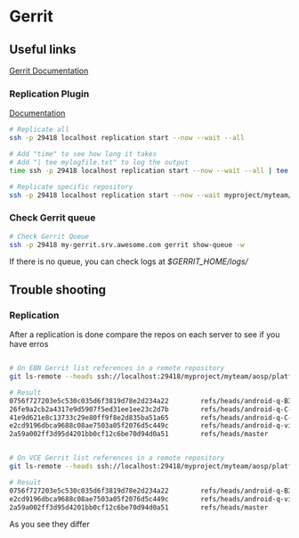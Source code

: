 # Gerrit

## Useful links

[Gerrit Documentation](https://gerrit-review.googlesource.com/Documentation/)

### Replication Plugin

[Documentation](https://gerrit.wikimedia.org/r/plugins/replication/Documentation/cmd-start.md)

```bash
# Replicate all
ssh -p 29418 localhost replication start --now --wait --all

# Add "time" to see how long it takes
# Add "| tee mylogfile.txt" to log the output   
time ssh -p 29418 localhost replication start --now --wait --all | tee mylogfile.txt

# Replicate specific repository
ssh -p 29418 localhost replication start --now --wait myproject/myteam/aosp/platform/frameworks/native
```

### Check Gerrit queue

```bash
# Check Gerrit Queue
ssh -p 29418 my-gerrit.srv.awesome.com gerrit show-queue -w
```

If there is no queue, you can check logs at _$GERRIT_HOME/logs/_

## Trouble shooting

### Replication

After a replication is done compare the repos on each server to see if you have erros

```bash

# On EBN Gerrit list references in a remote repository
git ls-remote --heads ssh://localhost:29418/myproject/myteam/aosp/platform/frameworks/native

# Result
0756f727203e5c530c035d6f3819d78e2d234a22        refs/heads/android-q-B3-vis-vol-ivi-ce_my22
26fe9a2cb2a4317e9d5907f5ed31ee1ee23c2d7b        refs/heads/android-q-C-CS63-vis-vol-ivi-ce_my22
41e9d621e8c13733c29e80ff9f8e2d835ba51a65        refs/heads/android-q-C-CS73-vis-vol-ivi-ce_my22
e2cd9196dbca9688c08ae7503a05f2076d5c449c        refs/heads/android-q-vis-vol-ivi-ce_my22
2a59a002ff3d95d4201bb0cf12c6be70d94d0a51        refs/heads/master


# On VCE Gerrit list references in a remote repository
git ls-remote --heads ssh://localhost:29418/myproject/myteam/aosp/platform/frameworks/native

# Result
0756f727203e5c530c035d6f3819d78e2d234a22        refs/heads/android-q-B3-vis-vol-ivi-ce_my22
e2cd9196dbca9688c08ae7503a05f2076d5c449c        refs/heads/android-q-vis-vol-ivi-ce_my22
2a59a002ff3d95d4201bb0cf12c6be70d94d0a51        refs/heads/master
 ```

As you see they differ
